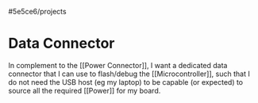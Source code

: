 #5e5ce6/projects 

# Data Connector

In complement to the [[Power Connector]], I want a dedicated data connector that I can use to flash/debug the [[Microcontroller]], such that I do not need the USB host (eg my laptop) to be capable (or expected) to source all the required [[Power]] for my board.
